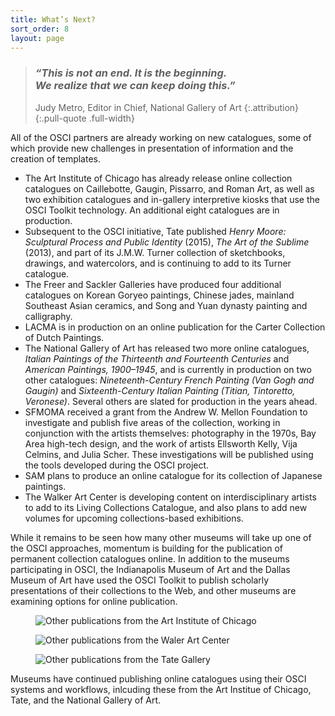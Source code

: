 ```yaml
---
title: What’s Next?
sort_order: 8
layout: page
---
```


> ### *“This is not an end. It is the beginning. <br />We realize that we can keep doing this.”*
>
> Judy Metro, Editor in Chief, National Gallery of Art
> {:.attribution}
{:.pull-quote .full-width}

All of the OSCI partners are already working on new catalogues, some of which provide new challenges in presentation of information and the creation of templates.

- The Art Institute of Chicago has already release online collection catalogues on Caillebotte, Gaugin, Pissarro, and Roman Art, as well as two exhibition catalogues and in-gallery interpretive kiosks that use the OSCI Toolkit technology. An additional eight catalogues are in production.
- Subsequent to the OSCI initiative, Tate published *Henry Moore: Sculptural Process and Public Identity* (2015), *The Art of the Sublime* (2013), and part of its J.M.W. Turner collection of sketchbooks, drawings, and watercolors, and is continuing to add to its Turner catalogue.  
- The Freer and Sackler Galleries have produced four additional catalogues on Korean Goryeo paintings, Chinese jades, mainland Southeast Asian ceramics, and Song and Yuan dynasty painting and calligraphy.
- LACMA is in production on an online publication for the Carter Collection of Dutch Paintings.
- The National Gallery of Art has released two more online catalogues, *Italian Paintings of the Thirteenth and Fourteenth Centuries* and *American Paintings, 1900–1945*, and is currently in production on two other catalogues: *Nineteenth-Century French Painting (Van Gogh and Gaugin)* and *Sixteenth-Century Italian Painting (Titian, Tintoretto, Veronese)*. Several others are slated for production in the years ahead.
- SFMOMA received a grant from the Andrew W. Mellon Foundation to investigate and publish five areas of the collection, working in conjunction with the artists themselves: photography in the 1970s, Bay Area high-tech design, and the work of artists Ellsworth Kelly, Vija Celmins, and Julia Scher. These investigations will be published using the tools developed during the OSCI project.
- SAM plans to produce an online catalogue for its collection of Japanese paintings.
- The Walker Art Center is developing content on interdisciplinary artists to add to its Living Collections Catalogue, and also plans to add new volumes for upcoming collections-based exhibitions.

While it remains to be seen how many other museums will take up one of the OSCI approaches, momentum is building for the publication of permanent collection catalogues online. In addition to the museums participating in OSCI, the Indianapolis Museum of Art and the Dallas Museum of Art have used the OSCI Toolkit to publish scholarly presentations of their collections to the Web, and other museums are examining options for online publication.

<div class="figure-gallery" markdown="0">
  <figure>
    <img src="/assets/images/projects/aic_gauguin.jpg" alt="Other publications from the Art Institute of Chicago" />
  </figure>
  <figure>
    <img src="/assets/images/projects/tate_jmwturner.jpg" alt="Other publications from the Waler Art Center" />
  </figure>
  <figure>
    <img src="/assets/images/projects/nga_americanpaintings.jpg" alt="Other publications from the Tate Gallery" />
  </figure>
  <figcaption>
    Museums have continued publishing online catalogues using their OSCI systems and workflows, inlcuding these from the Art Institue of Chicago, Tate, and the National Gallery of Art.
  </figcaption>
</div>
